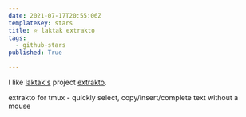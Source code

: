 ```yaml
---
date: 2021-07-17T20:55:06Z
templateKey: stars
title: ⭐ laktak extrakto
tags:
  - github-stars
published: True

---
```


I like [laktak's](https://github.com/laktak) project [extrakto](https://github.com/laktak/extrakto).

extrakto for tmux - quickly select, copy/insert/complete text without a mouse
